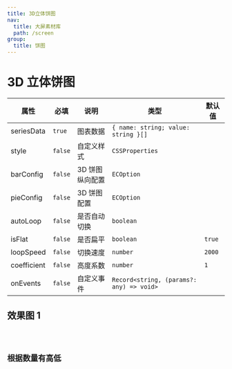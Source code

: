 ```yaml
---
title: 3D立体饼图
nav:
  title: 大屏素材库
  path: /screen
group:
  title: 饼图
---
```


# 3D 立体饼图

| 属性        | 必填    | 说明            | 类型                                     | 默认值 |
| ----------- | ------- | --------------- | ---------------------------------------- | ------ |
| seriesData  | `true`  | 图表数据        | `{ name: string; value: string }[]`      |        |
| style       | `false` | 自定义样式      | `CSSProperties`                          |        |
| barConfig   | `false` | 3D 饼图纵向配置 | `ECOption`                               |        |
| pieConfig   | `false` | 3D 饼图配置     | `ECOption`                               |        |
| autoLoop    | `false` | 是否自动切换    | `boolean`                                |        |
| isFlat      | `false` | 是否扁平        | `boolean`                                | `true` |
| loopSpeed   | `false` | 切换速度        | `number`                                 | `2000` |
| coefficient | `false` | 高度系数        | `number`                                 | `1`    |
| onEvents    | `false` | 自定义事件      | `Record<string, (params?: any) => void>` |        |

## 效果图 1

<code src="../../../example/ThreeDimensionalPieDemo/demo1.tsx" background="#040727">

## 根据数量有高低

<code src="../../../example/ThreeDimensionalPieDemo/demo2.tsx" background="#040727">
